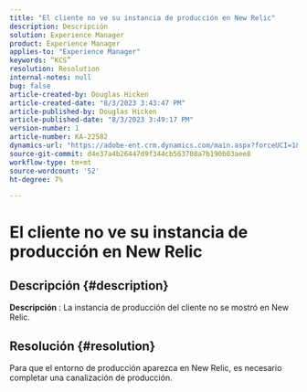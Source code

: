 ```yaml
---
title: "El cliente no ve su instancia de producción en New Relic"
description: Descripción
solution: Experience Manager
product: Experience Manager
applies-to: "Experience Manager"
keywords: “KCS”
resolution: Resolution
internal-notes: null
bug: false
article-created-by: Douglas Hicken
article-created-date: "8/3/2023 3:43:47 PM"
article-published-by: Douglas Hicken
article-published-date: "8/3/2023 3:49:17 PM"
version-number: 1
article-number: KA-22582
dynamics-url: "https://adobe-ent.crm.dynamics.com/main.aspx?forceUCI=1&pagetype=entityrecord&etn=knowledgearticle&id=3cfb5482-1432-ee11-bdf3-6045bd006079"
source-git-commit: d4e37a4b26447d9f344cb563708a7b190b03aee8
workflow-type: tm+mt
source-wordcount: '52'
ht-degree: 7%

---
```


# El cliente no ve su instancia de producción en New Relic

## Descripción {#description}


<b>Descripción</b> : La instancia de producción del cliente no se mostró en New Relic.


## Resolución {#resolution}


Para que el entorno de producción aparezca en New Relic, es necesario completar una canalización de producción.
